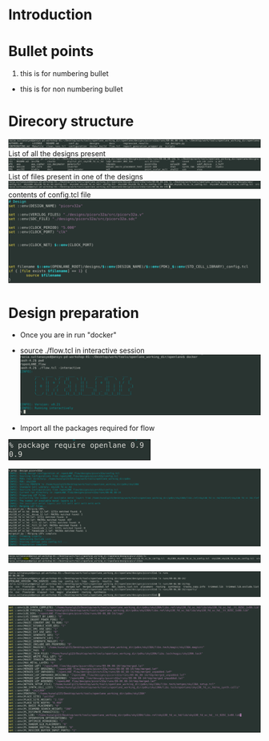 # Introduction

# Bullet points
1. this is for numbering bullet
* this is for non numbering bullet
# Direcory structure
![](test1/github0.1.PNG)
List of all the designs present
![](test1/github0.2.PNG)
List of files present in one of the designs
![](test1/github0.3.PNG)
contents of config.tcl file 
![](test1/github0.4.PNG)

# Design preparation
* Once you are in run "docker"
* source  ./flow.tcl in interactive session
![](test1/github1.PNG)

* Import all the packages required for flow

![](test1/github2.PNG)

![](test1/github3.PNG)

![](test1/github4.PNG)

![](test1/github5.PNG)

![](test1/github6.PNG)

